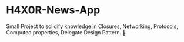 # H4X0R-News-App
Small Project to solidify knowledge in Closures, Networking, Protocols, Computed properties, Delegate Design Pattern.
🤘
